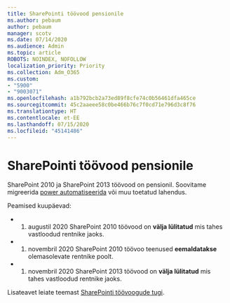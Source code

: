 ```yaml
---
title: SharePointi töövood pensionile
ms.author: pebaum
author: pebaum
manager: scotv
ms.date: 07/14/2020
ms.audience: Admin
ms.topic: article
ROBOTS: NOINDEX, NOFOLLOW
localization_priority: Priority
ms.collection: Adm_O365
ms.custom:
- "5900"
- "9003071"
ms.openlocfilehash: a1b792bcb2a73ed89f8cfe74c0b56461dfa465ce
ms.sourcegitcommit: 45c2aaeee58c0be466b76c7f0cd71e796d3c8f76
ms.translationtype: HT
ms.contentlocale: et-EE
ms.lasthandoff: 07/15/2020
ms.locfileid: "45141486"
---
```

# <a name="sharepoint-workflows-retiring"></a>SharePointi töövood pensionile

SharePoint 2010 ja SharePoint 2013 töövood on pensionil. Soovitame migreerida [power automatiseerida](https://docs.microsoft.com/power-automate/getting-started) või muu toetatud lahendus. 

Peamised kuupäevad:

- 1. augustil 2020 SharePoint 2010 töövood on **välja lülitatud** mis tahes vastloodud rentnike jaoks.

- 1. novembril 2020 SharePoint 2010 töövoo teenused **eemaldatakse** olemasolevate rentnike poolt.

- 1. novembril 2020 SharePoint 2013 töövood on **välja lülitatud** mis tahes vastloodud rentnike jaoks.

Lisateavet leiate teemast [SharePointi töövoogude tugi](https://aka.ms/sp-workflows-support).